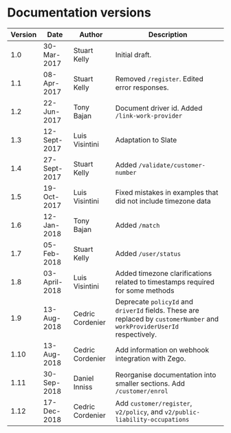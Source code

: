 # Documentation versions

Version | Date | Author | Description
------- | ---- | ------ | -----------
1.0 | 30-Mar-2017 | Stuart Kelly | Initial draft.
1.1 | 08-Apr-2017 | Stuart Kelly | Removed ``/register``. Edited error responses.
1.2 | 22-Jun-2017 | Tony Bajan |  Document driver id. Added ``/link-work-provider``
1.3 | 12-Sept-2017 | Luis Visintini | Adaptation to Slate
1.4 | 27-Sept-2017 | Stuart Kelly | Added ``/validate/customer-number``
1.5 | 19-Oct-2017 | Luis Visintini | Fixed mistakes in examples that did not include timezone data
1.6 | 12-Jan-2018 | Tony Bajan | Added ``/match``
1.7 | 05-Feb-2018 | Stuart Kelly | Added ``/user/status``
1.8 | 03-April-2018 | Luis Visintini | Added timezone clarifications related to timestamps required for some methods
1.9 | 13-Aug-2018 | Cedric Cordenier | Deprecate ``policyId`` and ``driverId`` fields. These are replaced by ``customerNumber`` and ``workProviderUserId`` respectively.
1.10 | 13-Aug-2018 | Cedric Cordenier | Add information on webhook integration with Zego.
1.11 | 30-Sep-2018 | Daniel Inniss  | Reorganise documentation into smaller sections. Add ``/customer/enrol``
1.12 | 17-Dec-2018 | Cedric Cordenier  | Add ``customer/register``, ``v2/policy``, and ``v2/public-liability-occupations``
